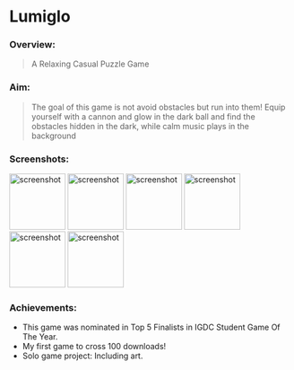  # Lumiglo

### Overview:
> A Relaxing Casual Puzzle Game

### Aim:
>The goal of this game is not avoid obstacles but run into them! Equip yourself with a cannon and glow in the dark ball and find the obstacles hidden in the dark, while calm music plays in the background

### Screenshots:
<img src="https://user-images.githubusercontent.com/83337255/156592291-836bea2e-1eb2-4bf9-9b92-10447ce84fb3.jpeg" alt="screenshot" width="100"/> <img src="https://user-images.githubusercontent.com/83337255/156592297-524daf87-eff6-4a2f-a7d9-639f3934c8ec.jpg" alt="screenshot" width="100"/> <img src="https://user-images.githubusercontent.com/83337255/156592307-c22852b9-3118-48e9-b45e-7e1bc71bca16.jpg" alt="screenshot" width="100"/> <img src="https://user-images.githubusercontent.com/83337255/156592310-24776b92-9948-4146-acb2-c2efe27e823c.jpg" alt="screenshot" width="100"/> <img src="https://user-images.githubusercontent.com/83337255/156592315-7765d08e-576d-4004-88a7-ed09fdf2be79.jpeg" alt="screenshot" width="100"/> <img src="https://user-images.githubusercontent.com/83337255/156592317-e2a16f87-c53c-4cc6-96c1-6863bfb0f52c.jpeg" alt="screenshot" width="100"/>

### Achievements:
* This game was nominated in Top 5 Finalists in IGDC Student Game Of The Year.
* My first game to cross 100 downloads!
* Solo game project: Including art.
